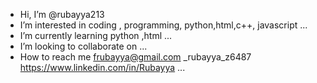 -  Hi, I’m @rubayya213
-  I’m interested in coding , programming, python,html,c++, javascript ...
-  I’m currently learning python ,html ...
-  I’m looking to collaborate on ...
-  How to reach me frubayya@gmail.com
                      _rubayya_z6487
                       https://www.linkedin.com/in/Rubayya
                      ...
           

<!---
rubayya213/rubayya213 is a ✨ special ✨ repository because its `README.md` (this file) appears on your GitHub profile.
You can click the Preview link to take a look at your changes.
--->
